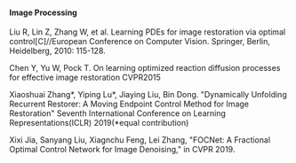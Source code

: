 #### Image Processing


Liu R, Lin Z, Zhang W, et al. Learning PDEs for image restoration via optimal control[C]//European Conference on Computer Vision. Springer, Berlin, Heidelberg, 2010: 115-128.

Chen Y, Yu W, Pock T. On learning optimized reaction diffusion processes for effective image restoration CVPR2015

Xiaoshuai Zhang*, Yiping Lu*, Jiaying Liu, Bin Dong. "Dynamically Unfolding Recurrent Restorer: A Moving Endpoint Control Method for Image Restoration" Seventh International Conference on Learning Representations(ICLR) 2019(*equal contribution)

Xixi Jia, Sanyang Liu, Xiagnchu Feng, Lei Zhang, "FOCNet: A Fractional Optimal Control Network for Image Denoising," in CVPR 2019.
